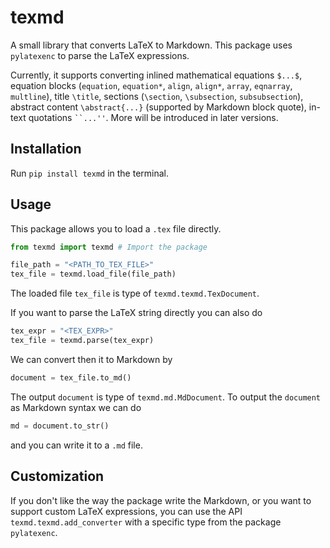 # texmd
A small library that converts LaTeX to Markdown.
This package uses `pylatexenc` to parse the LaTeX expressions.

Currently, it supports converting inlined mathematical equations `$...$`, 
equation blocks (`equation`, `equation*`, `align`, `align*`, `array`, `eqnarray`, `multline`), 
title `\title`, sections (`\section`, `\subsection`, `subsubsection`), abstract content `\abstract{...}` 
(supported by Markdown block quote), in-text quotations ``` ``...'' ```. 
More will be introduced in later versions.

## Installation
Run ```pip install texmd``` in the terminal.

## Usage
This package allows you to load a `.tex` file directly.
```python
from texmd import texmd # Import the package

file_path = "<PATH_TO_TEX_FILE>"
tex_file = texmd.load_file(file_path)
```
The loaded file ```tex_file``` is type of ```texmd.texmd.TexDocument```.

If you want to parse the LaTeX string directly you can also do
```python
tex_expr = "<TEX_EXPR>"
tex_file = texmd.parse(tex_expr)
```

We can convert then it to Markdown by
```python
document = tex_file.to_md()
```
The output `document` is type of ```texmd.md.MdDocument```.
To output the `document` as Markdown syntax we can do
```python
md = document.to_str()
```
and you can write it to a `.md` file.

## Customization
If you don't like the way the package write the Markdown, or you want to support custom LaTeX expressions,
you can use the API ```texmd.texmd.add_converter``` with a specific type from the package `pylatexenc`.
